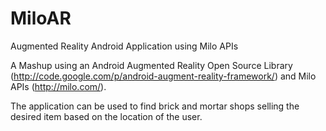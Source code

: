 MiloAR
======

Augmented Reality Android Application using Milo APIs

A Mashup using an Android Augmented Reality Open Source Library (http://code.google.com/p/android-augment-reality-framework/)
and Milo APIs (http://milo.com/).

The application can be used to find brick and mortar shops selling the desired item based on the location of the user. 
